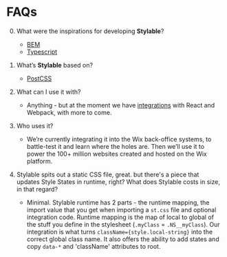 # FAQs

0. What were the inspirations for developing **Stylable**?

    - [BEM](http://getbem.com/)
    - [Typescript](http://www.typescriptlang.org/)

1. What’s **Stylable** based on?

    - [PostCSS](http://postcss.org/)

2. What can I use it with?

    - Anything - but at the moment we have [integrations](./react-integration.md) with React and Webpack, with more to come.

3. Who uses it?

    - We’re currently integrating it into the Wix back-office systems, to battle-test it and learn where the holes are. Then we’ll use it to power the 100+ million websites created and hosted on the Wix platform.

4. Stylable spits out a static CSS file, great. but there's a piece that updates Style States in runtime, right? What does Stylable costs in size, in that regard?

     - Minimal. Stylable runtime has 2 parts - the runtime mapping, the import value that you get when importing a `st.css` file and optional integration code. Runtime mapping is the map of local to global of the stuff you define in the stylesheet (`.myClass` = `.NS__myClass`). 
Our integration is what turns `className={style.local-string}` into the correct global class name. It also offers the ability to add states and copy `data-*` and 'className' attributes to root.

